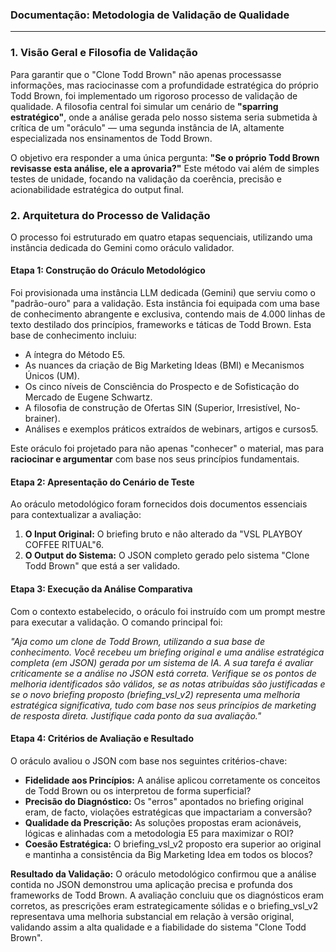 

### **Documentação: Metodologia de Validação de Qualidade**

---

### **1\. Visão Geral e Filosofia de Validação**

Para garantir que o "Clone Todd Brown" não apenas processasse informações, mas raciocinasse com a profundidade estratégica do próprio Todd Brown, foi implementado um rigoroso processo de validação de qualidade. A filosofia central foi simular um cenário de **"sparring estratégico"**, onde a análise gerada pelo nosso sistema seria submetida à crítica de um "oráculo" — uma segunda instância de IA, altamente especializada nos ensinamentos de Todd Brown.

O objetivo era responder a uma única pergunta: **"Se o próprio Todd Brown revisasse esta análise, ele a aprovaria?"** Este método vai além de simples testes de unidade, focando na validação da coerência, precisão e acionabilidade estratégica do output final.

### **2\. Arquitetura do Processo de Validação**

O processo foi estruturado em quatro etapas sequenciais, utilizando uma instância dedicada do Gemini como oráculo validador.

#### **Etapa 1: Construção do Oráculo Metodológico**

Foi provisionada uma instância LLM dedicada (Gemini) que serviu como o "padrão-ouro" para a validação. Esta instância foi equipada com uma base de conhecimento abrangente e exclusiva, contendo mais de 4.000 linhas de texto destilado dos princípios, frameworks e táticas de Todd Brown. Esta base de conhecimento incluiu:

* A íntegra do Método E5.  
* As nuances da criação de Big Marketing Ideas (BMI) e Mecanismos Únicos (UM).  
* Os cinco níveis de Consciência do Prospecto e de Sofisticação do Mercado de Eugene Schwartz.  
* A filosofia de construção de Ofertas SIN (Superior, Irresistível, No-brainer).  
* Análises e exemplos práticos extraídos de webinars, artigos e cursos5.

Este oráculo foi projetado para não apenas "conhecer" o material, mas para **raciocinar e argumentar** com base nos seus princípios fundamentais.

#### **Etapa 2: Apresentação do Cenário de Teste**

Ao oráculo metodológico foram fornecidos dois documentos essenciais para contextualizar a avaliação:

1. **O Input Original:** O briefing bruto e não alterado da "VSL PLAYBOY COFFEE RITUAL"6.  
2. **O Output do Sistema:** O JSON completo gerado pelo sistema "Clone Todd Brown" que está a ser validado.

#### **Etapa 3: Execução da Análise Comparativa**

Com o contexto estabelecido, o oráculo foi instruído com um prompt mestre para executar a validação. O comando principal foi:

*"Aja como um clone de Todd Brown, utilizando a sua base de conhecimento. Você recebeu um briefing original e uma análise estratégica completa (em JSON) gerada por um sistema de IA. A sua tarefa é avaliar criticamente se a análise no JSON está correta. Verifique se os pontos de melhoria identificados são válidos, se as notas atribuídas são justificadas e se o novo briefing proposto (briefing\_vsl\_v2) representa uma melhoria estratégica significativa, tudo com base nos seus princípios de marketing de resposta direta. Justifique cada ponto da sua avaliação."*

#### **Etapa 4: Critérios de Avaliação e Resultado**

O oráculo avaliou o JSON com base nos seguintes critérios-chave:

* **Fidelidade aos Princípios:** A análise aplicou corretamente os conceitos de Todd Brown ou os interpretou de forma superficial?  
* **Precisão do Diagnóstico:** Os "erros" apontados no briefing original eram, de facto, violações estratégicas que impactariam a conversão?  
* **Qualidade da Prescrição:** As soluções propostas eram acionáveis, lógicas e alinhadas com a metodologia E5 para maximizar o ROI?  
* **Coesão Estratégica:** O briefing\_vsl\_v2 proposto era superior ao original e mantinha a consistência da Big Marketing Idea em todos os blocos?

**Resultado da Validação:** O oráculo metodológico confirmou que a análise contida no JSON demonstrou uma aplicação precisa e profunda dos frameworks de Todd Brown. A avaliação concluiu que os diagnósticos eram corretos, as prescrições eram estrategicamente sólidas e o briefing\_vsl\_v2 representava uma melhoria substancial em relação à versão original, validando assim a alta qualidade e a fiabilidade do sistema "Clone Todd Brown".

